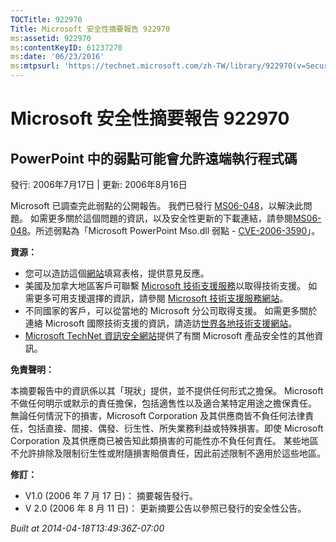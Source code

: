 ```yaml
---
TOCTitle: 922970
Title: Microsoft 安全性摘要報告 922970
ms:assetid: 922970
ms:contentKeyID: 61237270
ms:date: '06/23/2016'
ms:mtpsurl: 'https://technet.microsoft.com/zh-TW/library/922970(v=Security.10)'
---
```



Microsoft 安全性摘要報告 922970
===============================

PowerPoint 中的弱點可能會允許遠端執行程式碼
-------------------------------------------

發行: 2006年7月17日 | 更新: 2006年8月16日

Microsoft 已調查完此弱點的公開報告。 我們已發行 [MS06-048](https://technet.microsoft.com/security/bulletin/ms06-048)，以解決此問題。 如需更多關於這個問題的資訊，以及安全性更新的下載連結，請參閱[MS06-048](https://technet.microsoft.com/security/bulletin/ms06-048)。所述弱點為「Microsoft PowerPoint Mso.dll 弱點 - [CVE-2006-3590](https://www.cve.mitre.org/cgi-bin/cvename.cgi?name=cve-2006-3590)」。

**資源：** 

-   您可以造訪這個[網站](https://support.microsoft.com/common/survey.aspx?scid=sw;en;1257&amp;showpage=1&amp;ws=technet&amp;sd=tech)填寫表格，提供意見反應。
-   美國及加拿大地區客戶可聯繫 [Microsoft 技術支援服務](https://go.microsoft.com/fwlink/?linkid=21131)以取得技術支援。 如需更多可用支援選擇的資訊，請參閱 [Microsoft 技術支援服務網站](https://support.microsoft.com/)。
-   不同國家的客戶，可以從當地的 Microsoft 分公司取得支援。 如需更多關於連絡 Microsoft 國際技術支援的資訊，請造訪[世界各地技術支援網站](https://go.microsoft.com/fwlink/?linkid=21155)。
-   [Microsoft TechNet 資訊安全網站](https://go.microsoft.com/fwlink/?linkid=21132)提供了有關 Microsoft 產品安全性的其他資訊。

**免責聲明：** 

本摘要報告中的資訊係以其「現狀」提供，並不提供任何形式之擔保。 Microsoft 不做任何明示或默示的責任擔保，包括適售性以及適合某特定用途之擔保責任。 無論任何情況下的損害，Microsoft Corporation 及其供應商皆不負任何法律責任，包括直接、間接、偶發、衍生性、所失業務利益或特殊損害。即使 Microsoft Corporation 及其供應商已被告知此類損害的可能性亦不負任何責任。 某些地區不允許排除及限制衍生性或附隨損害賠償責任，因此前述限制不適用於這些地區。

**修訂：** 

-   V1.0 (2006 年 7 月 17 日)： 摘要報告發行。
-   V 2.0 (2006 年 8 月 11 日)： 更新摘要公告以參照已發行的安全性公告。

*Built at 2014-04-18T13:49:36Z-07:00*
